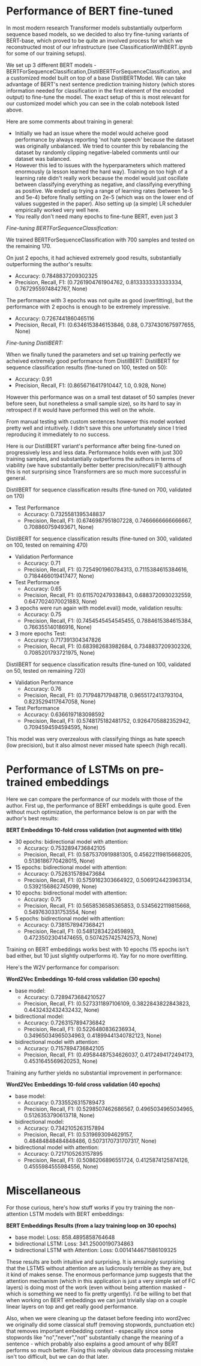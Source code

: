 # Performance of BERT fine-tuned
In most modern research Transformer models substantially outperform sequence based models, so we decided to also try fine-tuning variants of BERT-base, which proved to be quite an involved process for which we reconstructed most of our infrastructure (see ClassificationWithBERT.ipynb for some of our training setups).

We set up 3 different BERT models - BERTForSequenceClassification,DistilBERTForSequenceClassification, and a customized model built on top of a base DistilBERTModel. We can take advantage of BERT's next sentence prediction training history (which stores information needed for classification in the first element of the encoded output) to fine-tune the model. The exact setup of this is most relevant for our customized model which you can see in the colab notebook listed above.


Here are some comments about training in general:
- Initially we had an issue where the model would acheive good performance by always reporting 'not hate speech' because the dataset was originally unbalanced. We tried to counter this by rebalancing the dataset by randomly clipping negative-labeled comments until our dataset was balanced.
- However this led to issues with the hyperparameters which mattered enormously (a lesson learned the hard way). Training on too high of a learning rate didn't really work because the model would just oscillate between classifying everything as negative, and classifying everything as positive. We ended up trying a range of learning rates (between 1e-5 and 5e-4) before finally settling on 2e-5 (which was on the lower end of values suggested in the paper). Also setting up (a simple) LR scheduler empirically worked very well here.
- You really don't need many epochs to fine-tune BERT, even just 3 

*Fine-tuning BERTForSequenceClassification:*

We trained BERTForSequenceClassification with 700 samples and tested on the remaining 170.

On just 2 epochs, it had achieved extremely good results, substantially outperforming the author's results:
- Accuracy: 0.7848837209302325
- Precision, Recall, F1: (0.7261904761904762, 0.8133333333333334, 0.7672955974842767, None)

The performance with 3 epochs was not quite as good (overfitting), but the performance with 2 epochs is enough to be extremely impressive.
- Accuracy: 0.7267441860465116
- Precision, Recall, F1: (0.6346153846153846, 0.88, 0.7374301675977655, None)

*Fine-tuning DistilBERT:*

When we finally tuned the parameters and set up training perfectly we acheived extremely good performance from DistilBERT:
DistilBERT for sequence classification results (fine-tuned on 100, tested on 50):
- Accuracy: 0.91
- Precision, Recall, F1: (0.8656716417910447, 1.0, 0.928, None)

However this performance was on a small test dataset of 50 samples (never before seen, but nonetheless a small sample size), so its hard to say in retrospect if it would have performed this well on the whole. 

From manual testing with custom sentences however this model worked pretty well and intuitively. I didn't save this one unfortunately since I tried reproducing it immediately to no success.

Here is our DistilBERT variant's performance after being fine-tuned on progressively less and less data.  Performance holds even with just 300 training samples, and substantially outperforms the authors in terms of viability (we have substantially better better precision/recall/F1) although this is not surprising since Transformers are so much more successful in general.

DistilBERT for sequence classification results (fine-tuned on 700, validated on 170)
- Test Performance
    - Accuracy: 0.7325581395348837
    - Precision, Recall, F1: (0.6746987951807228, 0.7466666666666667, 0.708860759493671, None)


DistilBERT for sequence classification results (fine-tuned on 300, validated on 100, tested on remaining 470)
- Validation Performance
    - Accuracy: 0.71
    - Precision, Recall, F1: (0.7254901960784313, 0.7115384615384616, 0.7184466019417477, None)
- Test Performance
    - Accuracy: 0.65
    - Precision, Recall, F1: (0.6115702479338843, 0.6883720930232559, 0.6477024070021883, None)
- 3 epochs were run again with model.eval() mode, validation results:
    - Accuracy: 0.75
    - Precision, Recall, F1: (0.7454545454545455, 0.7884615384615384, 0.766355140186916, None)
- 3 more epochs Test:
    - Accuracy: 0.717391304347826
    - Precision, Recall, F1: (0.683982683982684, 0.7348837209302326, 0.7085201793721975, None)


DistilBERT for sequence classification results (fine-tuned on 100, validated on 50, tested on remaining 720)
- Validation Performance
    - Accuracy: 0.76
    - Precision, Recall, F1: (0.717948717948718, 0.9655172413793104, 0.8235294117647058, None)
- Test Performance
    - Accuracy: 0.6366197183098592
    - Precision, Recall, F1: (0.5748175182481752, 0.9264705882352942, 0.7094594594594595, None)

This model was very overzealous with classifying things as hate speech (low precision), but it also almost never missed hate speech (high recall).


# Performance of LSTMs on pre-trained embeddings

Here we can compare the performance of our models with those of the author.  First up, the performance of BERT embeddings is quite good. Even without much optimization, the performance below is on par with the author's best results:

**BERT Embeddings 10-fold cross validation (not augmented with title)**
- 30 epochs: bidirectional model with attention:
    - Accuracy: 0.7532894736842105
    - Precision, Recall, F1: (0.5875370919881305, 0.45622119815668205, 0.5136186770428015, None)
- 15 epochs: bidirectional model with attention:
    - Accuracy: 0.7526315789473684
    - Precision, Recall, F1: (0.5759162303664922, 0.5069124423963134, 0.5392156862745099, None)
- 10 epochs: bidirectional model with attention:
    - Accuracy: 0.75
    - Precision, Recall, F1: (0.5658536585365853, 0.5345622119815668, 0.5497630331753554, None)
- 5 epochs: bidirectional model with attention:
    - Accuracy: 0.7381578947368421
    - Precision, Recall, F1: (0.5481283422459893, 0.47235023041474655, 0.5074257425742573, None)

Training on BERT embeddings works best with 10 epochs (15 epochs isn't bad either, but 10 just slightly outperforms it). Yay for no more overfitting.

Here's the W2V performance for comparison:

**Word2Vec Embeddings 10-fold cross validation (30 epochs)**
- base model:
    - Accuracy: 0.7289473684210527
    - Precision, Recall, F1: (0.5273311897106109, 0.3822843822843823, 0.4432432432432432, None)
- bidirectional model:
    - Accuracy: 0.7263157894736842
    - Precision, Recall, F1: (0.5226480836236934, 0.34965034965034963, 0.41899441340782123, None)
- bidirectional model with attention:
    - Accuracy: 0.7157894736842105
    - Precision, Recall, F1: (0.49584487534626037, 0.4172494172494173, 0.4531645569620253, None)

Training any further yields no substantial improvement in performance:

**Word2Vec Embeddings 10-fold cross validation (40 epochs)**
- base model:
    - Accuracy: 0.7335526315789473
    - Precision, Recall, F1: (0.5298507462686567, 0.4965034965034965, 0.5126353790613718, None)
- bidirectional model:
    - Accuracy: 0.7342105263157894
    - Precision, Recall, F1: (0.5319693094629157, 0.48484848484848486, 0.5073170731707317, None)
- bidirectional model with attention:
    - Accuracy: 0.7217105263157895
    - Precision, Recall, F1: (0.5086206896551724, 0.4125874125874126, 0.4555984555984556, None)


# Miscellaneous
For those curious, here's how stuff works if you try training the non-attention LSTM models with BERT embeddings:

**BERT Embeddings Results (from a lazy training loop on 30 epochs)**
- base model: Loss: 858.4895858764648
- bidirectional LSTM: Loss: 341.25000190734863
- bidirectional LSTM with Attention: Loss: 0.0014144671586109325

These results are both intuitive and surprising. It is amsuingly surprising that the LSTMS without attention are as ludicrously terrible as they are, but it kind of makes sense.  The enormous performance jump suggests that the attention mechanism (which in this application is just a very simple set of FC layers) is doing most of the work (even without being attention masked - which is something we need to fix pretty urgently). I'd be willing to bet that when working on BERT embeddings we can just trivially slap on a couple linear layers on top and get really good performance.

Also, when we were cleaning up the dataset before feeding into word2vec we originally did some classical stuff (removing stopwords, punctuation etc) that removes important embedding context - especailly since some stopwords like "no","never","not" substantially change the meaning of a sentence - which probably also explains a good amount of why BERT performs so much better. Fixing this really obvious data processing mistake isn't too difficult, but we can do that later.



